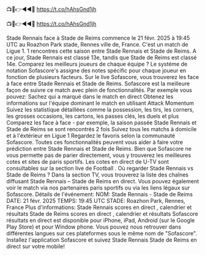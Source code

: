📺📱👉◄◄🔴 https://t.co/hAhsGnd1jh 

📺📱👉◄◄🔴 https://t.co/hAhsGnd1jh 


Stade Rennais face à Stade de Reims commence le 21 févr. 2025 à 19:45 UTC au Roazhon Park stade, Rennes ville de, France. C'est un match de Ligue 1.
1 rencontres cette saison entre Stade Rennais et Stade de Reims. A ce jour, Stade Rennais est classé 13e, tandis que Stade de Reims est classé 14e. Comparez les meilleurs joueurs de chaque équipe ? Le systéme de notation Sofascore's assigne des notes spécific pour chaque joueur en fonction de plusieurs facteurs.
Sur le live Sofascore, vous trouverez les face à face entre Stade Rennais et Stade de Reims. Sofascore est la meilleure façon de suivre ce match avec plein de fonctionnalités. Par exemple vous pouvez:
Sachez qui a marqué dans le match en direct
Obtenez les informations sur l'équipe dominant le match en utilisant Attack Momentum
Suivez les statistique détaillées comme la possession, les tirs, les corners, les grosses occasions, les cartons, les passes clés, les duels et plus
Comparez les face à face - par exemple, la saison passée Stade Rennais et Stade de Reims se sont rencontrés 2 fois
Suivez tous les matchs à domicile et à l'éxtérieur en Ligue 1
Regardez le favoris selon la communauté Sofascore.
Toutes ces fonctionnalités peuvent vous aider à faire votre prédiction entre Stade Rennais et Stade de Reims. Bien que Sofascore ne vous permette pas de parier directement, vous y trouverez les meilleures cotes et sites de paris sportifs. Les cotes en direct de U-TV sont consultables sur la section live de Football .
Où regarder Stade Rennais vs Stade de Reims ? Dans la section TV, vous trouverez la liste des chaînes diffusant Stade Rennais – Stade de Reims en direct. Vous pouvez également voir le match via nos partenaires paris sportifs ou via les liens légaux sur Sofascore.
Détails de l'événement:
NOM: Stade Rennais - Stade de Reims
DATE: 21 févr. 2025
TEMPS: 19:45 UTC
STADE: Roazhon Park, Rennes, France
Plus d'informations:
Stade Rennais scores en direct , calendrier et résultats
Stade de Reims scores en direct , calendrier et résultats
Sofascore résultats en direct est disponible pour iPhone, iPad, Android (sur le Google Play Store) et pour Window phone. Vous pouvez nous retrouver dans différentes langues sur ces plateformes sous le même nom de "Sofascore". Installez l'application Sofascore et suivez Stade Rennais Stade de Reims en direct sur votre mobile!
